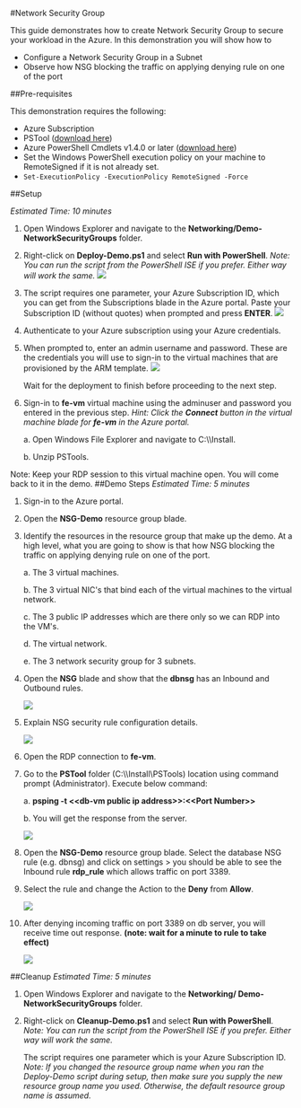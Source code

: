 #Network Security Group

This guide demonstrates how to create Network Security Group to secure your workload in the Azure. In this demonstration you will show how to

* Configure a Network Security Group in a Subnet
* Observe how NSG blocking the traffic on applying denying rule on one of the port

##Pre-requisites

This demonstration requires the following:

* Azure Subscription
* PSTool ([download here](https://technet.microsoft.com/en-us/sysinternals/jj729731.aspx))
* Azure PowerShell Cmdlets v1.4.0 or later ([download here](http://aka.ms/webpi-azps))
* Set the Windows PowerShell execution policy on your machine to RemoteSigned if it is not already set.
 * ` Set-ExecutionPolicy -ExecutionPolicy RemoteSigned -Force `

##Setup

_Estimated Time: 10 minutes_

1. Open Windows Explorer and navigate to the **Networking/Demo-NetworkSecurityGroups** folder.

2. Right-click on **Deploy-Demo.ps1** and select **Run with PowerShell**. *Note: You can run the script from the PowerShell ISE if you prefer. Either way will work the same.*
    <img src="./media/setup-01.png" style="max-width: 500px" />

3. The script requires one parameter, your Azure Subscription ID, which you can get from the Subscriptions blade in the Azure portal. Paste your Subscription ID (without quotes) when prompted and press **ENTER**.
    <img src="./media/setup-02.png" style="max-width: 500px" />

4. Authenticate to your Azure subscription using your Azure credentials.

5. When prompted to, enter an admin username and password. These are the credentials you will use to sign-in to the virtual machines that are provisioned by the ARM template.
    <img src="./media/setup-03.png" style="max-width: 500px" />

    Wait for the deployment to finish before proceeding to the next step.

6. Sign-in to **fe-vm** virtual machine using the adminuser and password you entered in the previous step. *Hint: Click the **Connect** button in the virtual machine blade for **fe-vm** in the Azure portal.*

    a. Open Windows File Explorer and navigate to C:\\\\Install.

    b. Unzip PSTools.

Note: Keep your RDP session to this virtual machine open. You will come back to it in the demo.
##Demo Steps
_Estimated Time: 5 minutes_

1. Sign-in to the Azure portal.

2. Open the **NSG-Demo** resource group blade.

3. Identify the resources in the resource group that make up the demo. At a high level, what you are going to show is that how NSG blocking the traffic on applying denying rule on one of the port.  

    a. The 3 virtual machines.

    b. The 3 virtual NIC's that bind each of the virtual machines to the virtual network.

    c. The 3 public IP addresses which are there only so we can RDP into the VM's.

    d. The virtual network.

    e. The 3 network security group for 3 subnets.

4. Open the **NSG** blade and show that the **dbnsg** has an Inbound and Outbound rules.

    <img src="./media/demo-01.png" style="max-width: 500px" />

5.	Explain NSG security rule configuration details.

    <img src="./media/demo-02.png" style="max-width: 500px" />

6. Open the RDP connection to **fe-vm**.

7. Go to the **PSTool** folder (C:\\\\Install\\PSTools) location using command prompt (Administrator). Execute below command:

    a. **psping -t &lt;&lt;db-vm public ip address&gt;&gt;:&lt;&lt;Port Number&gt;&gt;**

    b. You will get the response from the server.

    <img src="./media/demo-03.png" style="max-width: 500px" />

8. Open the **NSG-Demo** resource group blade. Select the database NSG rule (e.g. dbnsg) and click on settings &gt; you should be able to see the Inbound rule **rdp\_rule** which allows traffic on port 3389.

9.	Select the rule and change the Action to the **Deny** from **Allow**.

    <img src="./media/demo-04.png" style="max-width: 500px" />

10.	After denying incoming traffic on port 3389 on db server, you will receive time out response. **(note: wait for a minute to rule to take effect)**

    <img src="./media/demo-05.png" style="max-width: 500px" />
##Cleanup
_Estimated Time: 5 minutes_

1. Open Windows Explorer and navigate to the **Networking/ Demo-NetworkSecurityGroups** folder.

2. Right-click on **Cleanup-Demo.ps1** and select **Run with PowerShell**.  _Note: You can run the script from the PowerShell ISE if you prefer. Either way will work the same._

    The script requires one parameter which is your Azure Subscription ID.  _Note: If you changed the resource group name when you ran the Deploy-Demo script during setup, then make sure you supply the new resource group name you used.  Otherwise, the default resource group name is assumed._     



